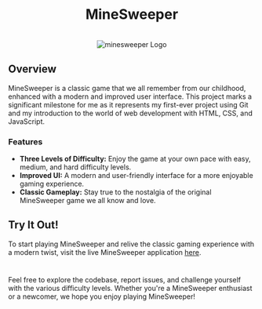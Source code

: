 <h1 align="center">MineSweeper</h1>

<p align="center">
  <br/>
  <img width="full-width" src="https://res.cloudinary.com/dudwjf2pu/image/upload/v1702411097/MineSweeper_b5qlky.png" alt="minesweeper Logo" />
</p>


## Overview

MineSweeper is a classic game that we all remember from our childhood, enhanced with a modern and improved user interface. This project marks a significant milestone for me as it represents my first-ever project using Git and my introduction to the world of web development with HTML, CSS, and JavaScript.

### Features

- **Three Levels of Difficulty:** Enjoy the game at your own pace with easy, medium, and hard difficulty levels.
- **Improved UI:** A modern and user-friendly interface for a more enjoyable gaming experience.
- **Classic Gameplay:** Stay true to the nostalgia of the original MineSweeper game we all know and love.

## Try It Out!

To start playing MineSweeper and relive the classic gaming experience with a modern twist, visit the live MineSweeper application [here](https://ofirkaspi.github.io/MineSweeper/).

#

Feel free to explore the codebase, report issues, and challenge yourself with the various difficulty levels. Whether you're a MineSweeper enthusiast or a newcomer, we hope you enjoy playing MineSweeper!
